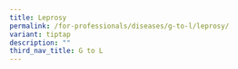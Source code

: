 ```yaml
---
title: Leprosy
permalink: /for-professionals/diseases/g-to-l/leprosy/
variant: tiptap
description: ""
third_nav_title: G to L
---
```

